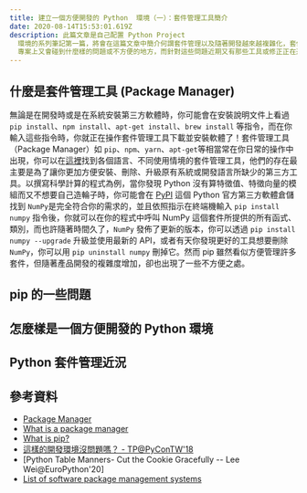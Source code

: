 ```yaml
---
title: 建立一個方便開發的 Python  環境（一）：套件管理工具簡介
date: 2020-08-14T15:53:01.619Z
description: 此篇文章是自己配置 Python Project
  環境的系列筆記第一篇，將會在這篇文章中簡介何謂套件管理以及隨著開發越來越複雜化，套件管理需要有哪些支援，其中在 Python
  專案上又會碰到什麼樣的問題或不方便的地方，而針對這些問題近期又有那些工具或修正正在進行。
---
```

<!--
- What is a neat dev environment
- what is the difference between pip
- PEP 518 (https://www.python.org/dev/peps/pep-0518/)
- https://medium.com/@grassfedcode/pep-517-and-518-in-plain-english-47208ca8b7a6
- Current Recommended Tools
-->
## 什麼是套件管理工具 (Package Manager)
無論是在開發時或是在系統安裝第三方軟體時，你可能會在安裝說明文件上看過 `pip install`、`npm install`、`apt-get install`、`brew install` 等指令，而在你輸入這些指令時，你就正在操作套件管理工具下載並安裝軟體了！套件管理工具（Package Manager）如 `pip`、`npm`、`yarn`、`apt-get`等相當常在你日常的操作中出現，你可以在[這裡](https://en.wikipedia.org/wiki/List_of_software_package_management_systems)找到各個語言、不同使用情境的套件管理工具，他們的存在最主要是為了讓你更加方便安裝、刪除、升級原有系統或開發語言所缺少的第三方工具。以撰寫科學計算的程式為例，當你發現 Python 沒有算特徵值、特徵向量的模組而又不想要自己造輪子時，你可能會在 [PyPI](https://pypi.org/) 這個 Python 官方第三方軟體倉儲找到 `NumPy`是完全符合你的需求的，並且依照指示在終端機輸入 `pip install numpy` 指令後，你就可以在你的程式中呼叫 NumPy 這個套件所提供的所有函式、類別，而也許隨著時間久了，`NumPy` 發佈了更新的版本，你可以透過 `pip install numpy --upgrade` 升級並使用最新的 API，或者有天你發現更好的工具想要刪除 `NumPy`，你可以用 `pip uninstall numpy` 刪掉它。然而 pip 雖然看似方便管理許多套件，但隨著產品開發的複雜度增加，卻也出現了一些不方便之處。
## pip 的一些問題
## 怎麼樣是一個方便開發的 Python 環境
## Python 套件管理近況
## 參考資料
- [Package Manager](https://en.wikipedia.org/wiki/Package_manager#Front-ends_for_locally_compiled_packages)
- [What is a package manager](https://web.archive.org/web/20171017151526/http://aptitude.alioth.debian.org/doc/en/pr01s02.html)
- [What is pip?](https://realpython.com/what-is-pip/)
- [這樣的開發環境沒問題嗎？ - TP@PyConTW'18](https://speakerdeck.com/uranusjr/zhe-yang-de-kai-fa-huan-jing-mei-wen-ti-ma)
- [Python Table Manners- Cut the Cookie Gracefully -- Lee Wei@EuroPython'20]
- [List of software package management systems](https://en.wikipedia.org/wiki/List_of_software_package_management_systems)
